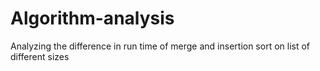 # Algorithm-analysis
Analyzing the difference in run time of merge and insertion sort on list of different sizes